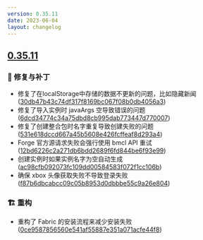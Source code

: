 ```yaml
---
version: 0.35.11
date: 2023-06-04
layout: changelog
---
```

## [0.35.11](#0.35.11)
### 🐛 修复与补丁

- 修复了在localStorage中存储的数据不更新的问题，比如隐藏新闻 ([30db47b43c74df317f8169bc067f08b0db4056a3](https://github.com/Voxelum/x-minecraft-launcher/commit/30db47b43c74df317f8169bc067f08b0db4056a3))
- 修复了导入实例时 javaArgs 空导致错误的问题 ([6dcd34774c34a75dbd8cb995dab773447d770007](https://github.com/Voxelum/x-minecraft-launcher/commit/6dcd34774c34a75dbd8cb995dab773447d770007))
- 修复了创建整合包时名字重复导致创建失败的问题 ([531e618dccd667a45b5608e426fcffeaf8d293a4](https://github.com/Voxelum/x-minecraft-launcher/commit/531e618dccd667a45b5608e426fcffeaf8d293a4))
- Forge 官方源请求失败会强行使用 bmcl API 重试 ([12bd6226c2a271db6bdd2689f6fd844be6f93e99](https://github.com/Voxelum/x-minecraft-launcher/commit/12bd6226c2a271db6bdd2689f6fd844be6f93e99))
- 创建实例时如果实例名字为空自动生成 ([ac98cfb092073fc109dd00584583f072f1cc106b](https://github.com/Voxelum/x-minecraft-launcher/commit/ac98cfb092073fc109dd00584583f072f1cc106b))
- 确保 xbox 头像获取失败不导致登录失败 ([f87b6dbcabcc09c05b8953d0dbbbe55c9a26e804](https://github.com/Voxelum/x-minecraft-launcher/commit/f87b6dbcabcc09c05b8953d0dbbbe55c9a26e804))
### 🏗️ 重构

- 重构了 Fabric 的安装流程来减少安装失败 ([0ce9587856560e541af55887e351a071acfe44f8](https://github.com/Voxelum/x-minecraft-launcher/commit/0ce9587856560e541af55887e351a071acfe44f8))
